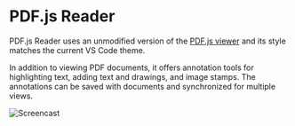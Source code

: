 # PDF.js Reader

PDF.js Reader uses an unmodified version of the [PDF.js viewer](https://mozilla.github.io/pdf.js/web/viewer.html) and its style matches the current VS Code theme.

In addition to viewing PDF documents, it offers annotation tools for highlighting text, adding text and drawings, and image stamps. The annotations can be saved with documents and synchronized for multiple views.

![Screencast](https://github.com/sslipchenko/pdfjs-reader/blob/master/screencast.gif?raw=true)
